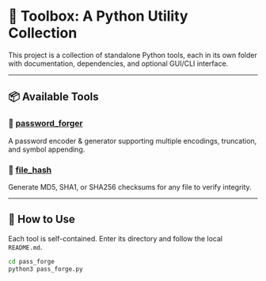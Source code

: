 # 🧰 Toolbox: A Python Utility Collection

This project is a collection of standalone Python tools, each in its own folder with documentation, dependencies, and optional GUI/CLI interface.

---

## 📦 Available Tools

### 🔐 [password_forger](./PassForge)
A password encoder & generator supporting multiple encodings, truncation, and symbol appending.

### 📁 [file_hash](./file_hash)
Generate MD5, SHA1, or SHA256 checksums for any file to verify integrity.

---

## 🚀 How to Use

Each tool is self-contained. Enter its directory and follow the local `README.md`.

```bash
cd pass_forge
python3 pass_forge.py
